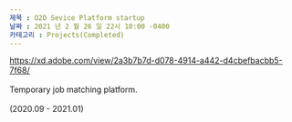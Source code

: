 ```yaml
---
제목 : O2O Sevice Platform startup
날짜 : 2021 년 2 월 26 일 22시 10:00 -0400 
카테고리 : Projects(Completed)
---
```

 
https://xd.adobe.com/view/2a3b7b7d-d078-4914-a442-d4cbefbacbb5-7f68/
<br><br>
Temporary job matching platform.
<br><br>
(2020.09 - 2021.01)
